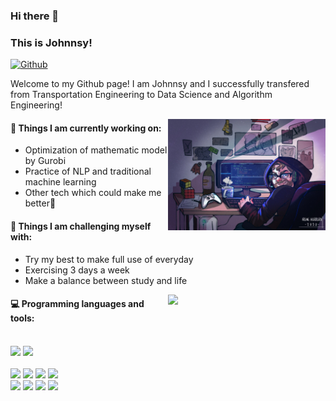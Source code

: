 ### Hi there 👋 
### This is Johnnsy!

[![Github](https://img.shields.io/badge/-Github-000?style=flat&logo=Github&logoColor=white)](https://github.com/Johnnsy1024)

Welcome to my Github page! I am Johnnsy and I successfully transfered from Transportation Engineering to Data Science and Algorithm Engineering!  

<img align="right" alt="img" src="https://github.com/FernandoRoldan93/FernandoRoldan93/blob/master/cover_image.jpg" width="50%" height="auto" />

#### 🌱 Things I am currently working on: 
- Optimization of mathematic model by Gurobi  
- Practice of NLP and traditional machine learning
- Other tech which could make me better🚀

#### :muscle: Things I am challenging myself with:
- Try my best to make full use of everyday
- Exercising 3 days a week
- Make a balance between study and life

<img width="50%" align="right" src="[![Johnnsy1024's GitHub stats](https://github-readme-stats.vercel.app/api?username=Johnnsy1024)](https://github.com/anuraghazra/github-readme-stats)" />

#### :computer: Programming languages and tools: 
<p>
<!-- 	<img width="50%" align="right" src="[![Johnnsy1024's GitHub stats](https://github-readme-stats.vercel.app/api?username=Johnnsy1024)](https://github.com/anuraghazra/github-readme-stats)" /> -->
<br />
<code><img width="10%" src="https://www.vectorlogo.zone/logos/java/java-ar21.svg"></code>
<code><img width="10%" src="https://www.vectorlogo.zone/logos/python/python-ar21.svg"></code>
<br />

<br />
<code><img width="10%" src="https://upload.wikimedia.org/wikipedia/commons/thumb/c/c6/PyTorch_logo_black.svg/2560px-PyTorch_logo_black.svg.png"></code>
<code><img width="10%" src="https://www.vectorlogo.zone/logos/mysql/mysql-ar21.svg"></code>
<code><img width="10%" src="https://www.vectorlogo.zone/logos/linux/linux-ar21.svg"></code>
<code><img width="10%" src="https://images.ctfassets.net/zwej9aiux6b9/66Z0PVvj5UD0FL4KzlXv7h/28712a7f7b62a4dd5ace9f0c1a85e4b7/kedro-horizontal-color-on-light.png"></code>
<br />
<code><img width="10%" src="https://cdn.icon-icons.com/icons2/2699/PNG/512/apache_hive_logo_icon_167868.png"></code>
<code><img width="10%" src="https://www.vectorlogo.zone/logos/apache_hadoop/apache_hadoop-ar21.svg"></code>
<code><img width="10%" src="https://www.vectorlogo.zone/logos/git-scm/git-scm-ar21.svg"></code>
<code><img width="10%" src="https://cdn.gurobi.com/wp-content/uploads/GurobiLogo_Black-1-1-1.svg?x91684"></code>
</p>
